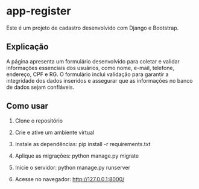# app-register

Este é um projeto de cadastro desenvolvido com Django e Bootstrap.

## Explicação

A página apresenta um formulário desenvolvido para coletar e validar informações essenciais dos usuários, como nome, e-mail, telefone, endereço, CPF e RG. O formulário inclui validação para garantir a integridade dos dados inseridos e assegurar que as informações no banco de dados sejam confiáveis.

## Como usar

1. Clone o repositório

2. Crie e ative um ambiente virtual

3. Instale as dependências: pip install -r requirements.txt

4. Aplique as migrações: python manage.py migrate

5. Inicie o servidor: python manage.py runserver

6. Acesse no navegador: http://127.0.0.1:8000/
